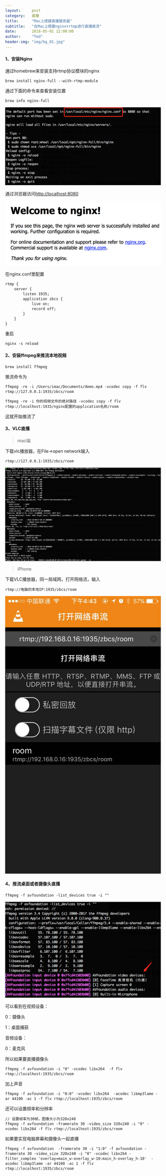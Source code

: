 ```yaml
---
layout:     post
category:   直播
title:      "Mac上搭建直播服务器"
subtitle:   "在Mac上搭建nginx+rtmp进行直播推流"
date:       2018-05-01 12:00:00
author:     "Ted"
header-img: "img/bg_01.jpg"
---
```


#### 1、安装Nginx

通过homebrew来安装支持rtmp协议模块的nginx

```
brew install nginx-full --with-rtmp-module
```

通过下面的命令来查看安装位置

```
brew info nginx-full
```

![img](/img/Simple_7/22.png)

通过浏览器访问[http://localhost:8080](http://localhost:8080)

![img](/img/Simple_7/23.png)

在nginx.conf里配置

```
rtmp {
    server {
        listen 1935;
        application zbcs {
            live on;
            record off;
        }
    }
}
```

重启

```
nginx -s reload
```

#### 2、安装ffmpeg来推流本地视频

```
brew install ffmpeg
```

推流命令为

```
ffmpeg -re -i /Users/imac/Documents/demo.mp4 -vcodec copy -f flv rtmp://127.0.0.1:1935/zbcs/room
```

```
ffmpeg -re -i 你的视频文件的绝对路径 -vcodec copy -f flv rtmp://localhost:1935/nginx配置的application名称/room
```

这就开始推流了

#### 3、VLC直播

> mac端

下载vlc播放器，在File->open network输入

```
rtmp://127.0.0.1:1935/zbcs/room
```

![img](/img/Simple_7/24.png)

> iPhone

下载VLC播放器，同一局域网，打开网络流，输入

```
rtmp://电脑的本地IP:1935/zbcs/room
```

![img](/img/Simple_7/26.jpg)

#### 4、推流桌面或者摄像头直播

```
ffmpeg -f avfoundation -list_devices true -i ""
```

![img](/img/Simple_7/25.png)

可以看到在视频设备：

0：摄像头

1：桌面捕获

音频设备：

0：麦克风

所以如果要直播摄像头

```
ffmpeg -f avfoundation -i "0" -vcodec libx264  -f flv rtmp://localhost:1935/zbcs/room
```

加上声音

```
ffmpeg -f avfoundation -i "0:0" -vcodec libx264  -acodec libmp3lame -ar 44100 -ac 1 -f flv rtmp://localhost:1935/zbcs/room
```

还可以设置频率和分辨率

```
// 设置帧率为30帧，图像大小为320x240
ffmpeg -f avfoundation -framerate 30 -video_size 320x240 -i "0" -vcodec libx264 -f flv rtmp://localhost:1935/zbcs/room
```

如果要实现电脑屏幕和摄像头一起直播

```
ffmpeg -f avfoundation  -framerate 30 -i "1:0" -f avfoundation -framerate 30 -video_size 320x240 -i "0" -vcodec libx264 -filter_complex 'overlay=main_w-overlay_w-10:main_h-overlay_h-10'  -acodec libmp3lame -ar 44100 -ac 1 -f flv rtmp://localhost:1935/zbcs/room
```

